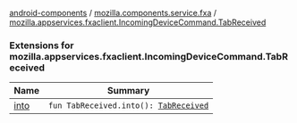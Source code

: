 [android-components](../../index.md) / [mozilla.components.service.fxa](../index.md) / [mozilla.appservices.fxaclient.IncomingDeviceCommand.TabReceived](./index.md)

### Extensions for mozilla.appservices.fxaclient.IncomingDeviceCommand.TabReceived

| Name | Summary |
|---|---|
| [into](into.md) | `fun TabReceived.into(): `[`TabReceived`](../../mozilla.components.concept.sync/-device-command-incoming/-tab-received/index.md) |
